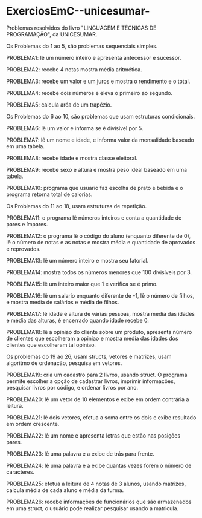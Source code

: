 # ExerciosEmC--unicesumar-
Problemas resolvidos do livro "LINGUAGEM E TÉCNICAS DE PROGRAMAÇÃO", da UNICESUMAR.

Os Problemas do 1 ao 5, são problemas sequenciais simples.


PROBLEMA1: lê um número inteiro e apresenta antecessor e sucessor.

PROBLEMA2: recebe 4 notas mostra média aritmética.

PROBLEMA3: recebe um valor e um juros e mostra o rendimento e o total.

PROBLEMA4: recebe dois números e eleva o primeiro ao segundo.

PROBLEMA5: calcula aréa de um trapézio.


Os Problemas do 6 ao 10, são problemas que usam estruturas condicionais.

PROBLEMA6: lê um valor e informa se é divisível por 5.

PROBLEMA7: lê um nome e idade, e informa valor da mensalidade baseado em uma tabela.

PROBLEMA8: recebe idade e mostra classe eleitoral.

PROBLEMA9: recebe sexo e altura e mostra peso ideal baseado em uma tabela.

PROBLEMA10: programa que usuario faz escolha de prato e bebida e o programa retorna total de calorias.

Os Problemas do 11 ao 18, usam estruturas de repetição.

PROBLEMA11: o programa lê números inteiros e conta a quantidade de pares e ímpares.

PROBLEMA12: o programa lê o código do aluno (enquanto diferente de 0), lê o número de notas e as notas e mostra média e quantidade de aprovados e reprovados.

PROBLEMA13: lê um número inteiro e mostra seu fatorial.

PROBLEMA14: mostra todos os números menores que 100 divisíveis por 3.

PROBLEMA15: lê um inteiro maior que 1 e verifica se é primo.

PROBLEMA16: lê um salario enquanto diferente de -1, lê o número de filhos, e mostra media de salários e média de filhos.

PROBLEMA17: lê idade e altura de várias pessoas, mostra media das idades e média das alturas, é encerrado quando idade recebe 0.

PROBLEMA18: lê a opiniao do cliente sobre um produto, apresenta número de clientes que escolheram a opiniao e mostra media das idades dos clientes que escolheram tal opiniao.


Os problemas do 19 ao 26, usam structs, vetores e matrizes, usam algoritmo de ordenação, pesquisa em vetores.

PROBLEMA19: cria um cadastro para 2 livros, usando struct. O programa permite escolher a opção de cadastrar livros, imprimir informações, pesquisar livros por código, e ordenar livros por ano.

PROBLEMA20: lê um vetor de 10 elementos e exibe em ordem contrária a leitura.

PROBLEMA21: lê dois vetores, efetua a soma entre os dois e exibe resultado em ordem crescente.

PROBLEMA22: lê um nome e apresenta letras que estão nas posições pares.

PROBLEMA23: lê uma palavra e a exibe de trás para frente.

PROBLEMA24: lê uma palavra e a exibe quantas vezes forem o número de caracteres.

PROBLEMA25: efetua a leitura de 4 notas de 3 alunos, usando matrizes, calcula média de cada aluno e média da turma.

PROBLEMA26: recebe informações de funcionários que são armazenados em uma struct, o usuário pode realizar pesquisar usando a matricula.

